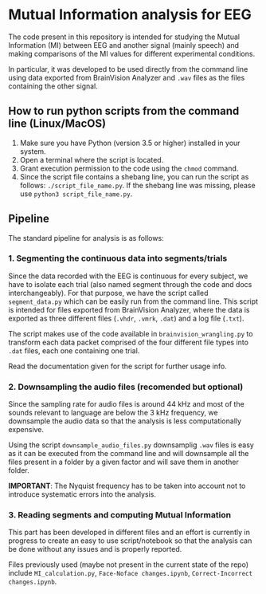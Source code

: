 # Mutual Information analysis for EEG

The code present in this repository is intended for studying the Mutual
Information (MI) between EEG and another signal (mainly speech) and
making comparisons of the MI values for different experimental 
conditions.

In particular, it was developed to be used directly from the command 
line using data exported from BrainVision Analyzer and `.wav` files as 
the files containing the other signal.

## How to run python scripts from the command line (Linux/MacOS)

1. Make sure you have Python (version 3.5 or higher) installed in your
system.
2. Open a terminal where the script is located.
3. Grant execution permission to the code using the `chmod` command.
4. Since the script file contains a shebang line, you can run the script
as follows: `./script_file_name.py`. If the shebang line was missing, 
please use `python3 script_file_name.py`.

## Pipeline

The standard pipeline for analysis is as follows:

### 1. Segmenting the continuous data into segments/trials

Since the data recorded with the EEG is continuous for every subject, we
have to isolate each trial (also named segment through the code and docs
interchangeably). For that purpose, we have the script called 
`segment_data.py` which can be easily run from the command line. This 
script is intended for files exported from BrainVision Analyzer, where
the data is exported as three different files (`.vhdr`, `.vmrk`, `.dat`)
and a log file (`.txt`).

The script makes use of the code available in `brainvision_wrangling.py`
to transform each data packet comprised of the four different file types
into `.dat` files, each one containing one trial.

Read the documentation given for the script for further usage info.

### 2. Downsampling the audio files (recomended but optional)

Since the sampling rate for audio files is around 44 kHz and most of the
sounds relevant to language are below the 3 kHz frequency, we downsample
the audio data so that the analysis is less computationally expensive.

Using the script `downsample_audio_files.py` downsamplig `.wav` files is
easy as it can be executed from the command line and will downsample all
the files present in a folder by a given factor and will save them in
another folder.

**IMPORTANT**: The Nyquist frequency has to be taken into account not to
introduce systematic errors into the analysis.

### 3. Reading segments and computing Mutual Information

This part has been developed in different files and an effort is
currently in progress to create an easy to use script/notebook so that
the analysis can be done without any issues and is properly reported.

Files previously used (maybe not present in the current state of the
repo) include `MI_calculation.py`, `Face-Noface changes.ipynb`, 
`Correct-Incorrect changes.ipynb`.

